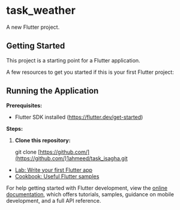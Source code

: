 # task_weather

A new Flutter project.

## Getting Started

This project is a starting point for a Flutter application.

A few resources to get you started if this is your first Flutter project:

## Running the Application

**Prerequisites:**

- Flutter SDK installed (https://flutter.dev/get-started)

**Steps:**

1. **Clone this repository:**

   git clone [https://github.com/](https://github.com/)1ahmeed/task_isagha.git



- [Lab: Write your first Flutter app](https://docs.flutter.dev/get-started/codelab)
- [Cookbook: Useful Flutter samples](https://docs.flutter.dev/cookbook)

For help getting started with Flutter development, view the
[online documentation](https://docs.flutter.dev/), which offers tutorials,
samples, guidance on mobile development, and a full API reference.
